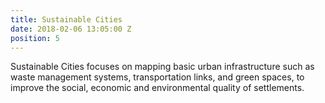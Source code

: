 ```yaml
---
title: Sustainable Cities
date: 2018-02-06 13:05:00 Z
position: 5
---
```


Sustainable Cities focuses on mapping basic urban infrastructure such as waste management systems, transportation links, and green spaces, to improve the social, economic and environmental quality of settlements.